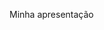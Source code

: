 Minha apresentação


<!--
**AraceleSouza/AraceleSouza** is a ✨ _special_ ✨ repository because its `README.md` (this file) appears on your GitHub profile.

Here are some ideas to get you started:

**Meus interes pessoais**

- 🔭 I’m currently working on ...
- 🌱 I’m currently learning ...
- 👯 I’m looking to collaborate on ...
- 🤔 I’m looking for help with ...
- 💬 Ask me about ...
- 📫 How to reach me: ...
- 😄 Pronouns: ...
- ⚡ Fun fact: ...
-->
